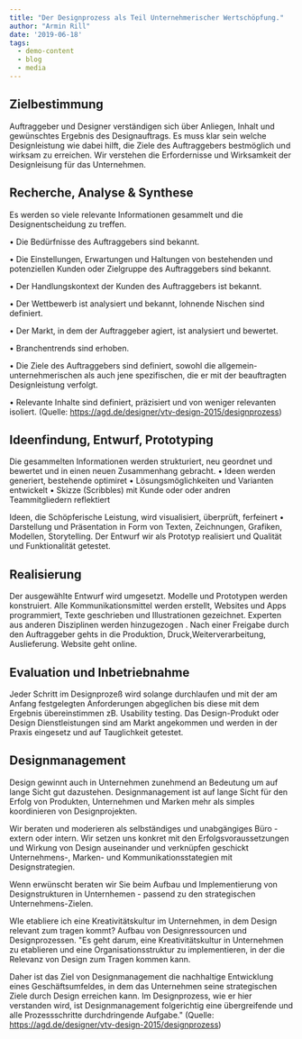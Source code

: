 ```yaml
---
title: "Der Designprozess als Teil Unternehmerischer Wertschöpfung."
author: "Armin Rill"
date: '2019-06-18'
tags:
  - demo-content
  - blog
  - media
---
```

 <!--more-->





## Zielbestimmung 

Auftraggeber und Designer verständigen sich  über Anliegen, Inhalt und gewünschtes Ergebnis des Designauftrags. Es muss klar sein welche Designleistung wie dabei hilft, die Ziele des Auftraggebers bestmöglich und wirksam zu erreichen. Wir verstehen die Erfordernisse und Wirksamkeit der Designleisung für das Unternehmen.


## Recherche, Analyse & Synthese
Es werden so viele relevante Informationen gesammelt und die Designentscheidung zu treffen.

• Die Bedürfnisse des Auftraggebers sind bekannt.

• Die Einstellungen, Erwartungen und Haltungen von bestehenden und potenziellen Kunden oder Zielgruppe des Auftraggebers sind bekannt.

• Der Handlungskontext der Kunden des Auftraggebers ist bekannt.

• Der Wettbewerb ist analysiert und bekannt, lohnende Nischen sind definiert.

• Der Markt, in dem der Auftraggeber agiert, ist analysiert und bewertet.

• Branchentrends sind erhoben.

• Die Ziele des Auftraggebers sind definiert, sowohl die allgemein-unternehmerischen als auch jene spezifischen, die er mit der beauftragten Designleistung verfolgt.

• Relevante Inhalte sind definiert, präzisiert und von weniger relevanten isoliert.
(Quelle: https://agd.de/designer/vtv-design-2015/designprozess)

## Ideenfindung, Entwurf, Prototyping

Die gesammelten Informationen werden strukturiert, neu geordnet und bewertet und in einen neuen Zusammenhang gebracht.
• Ideen werden generiert, bestehende optimiret
• Lösungsmöglichkeiten und Varianten entwickelt
• Skizze (Scribbles) mit Kunde oder oder andren Teammitgliedern reflektiert

Ideen, die Schöpferische Leistung,  wird visualisiert, überprüft, ferfeinert
• Darstellung und Präsentation in Form von Texten, Zeichnungen, Grafiken, Modellen, Storytelling. Der Entwurf wir als Prototyp realisiert und Qualität und Funktionalität getestet.
## Realisierung
Der ausgewählte Entwurf wird umgesetzt. Modelle und Prototypen werden konstruiert.
Alle Kommunikationsmittel werden erstellt, Websites und Apps programmiert, Texte geschrieben und Illustrationen gezeichnet.
Experten aus anderen Disziplinen werden hinzugezogen . Nach einer Freigabe durch den Auftraggeber gehts in die Produktion, Druck,Weiterverarbeitung, Auslieferung.
Website geht online.
## Evaluation und Inbetriebnahme
Jeder Schritt im Designprozeß wird solange durchlaufen und mit der am Anfang festgelegten Anforderungen abgeglichen bis diese mit dem Ergebnis übereinstimmen zB. Usability testing.
Das Design-Produkt oder Design Dienstleistungen sind am Markt angekommen und werden in der Praxis eingesetz und auf Tauglichkeit getestet.
## Designmanagement
Design gewinnt auch in Unternehmen zunehmend an Bedeutung um auf lange Sicht gut dazustehen. Designmanagement ist auf lange Sicht  für den Erfolg von Produkten, Unternehmen und Marken mehr als simples koordinieren von Designprojekten.

Wir beraten und moderieren als selbständiges und unabgängiges Büro - extern oder intern. Wir setzen uns konkret mit den Erfolgsvoraussetzungen und  Wirkung von Design auseinander und verknüpfen geschickt Unternehmens-, Marken- und Kommunikationsstategien mit Designstrategien.

Wenn erwünscht beraten wir Sie beim Aufbau und Implementierung von Designstrukturen in Unternhemen - passend zu den strategischen Unternehmens-Zielen.

WIe etabliere ich eine Kreativitätskultur im Unternehmen, in dem Design relevant zum tragen kommt? Aufbau von Designressourcen und  Designprozessen.
"Es geht darum, eine Kreativitätskultur in Unternehmen zu etablieren und eine Organisationsstruktur zu implementieren, in der die Relevanz von Design zum Tragen kommen kann.

Daher ist das Ziel von Designmanagement die nachhaltige Entwicklung eines Geschäftsumfeldes, in dem das Unternehmen seine strategischen Ziele durch Design erreichen kann. Im Designprozess, wie er hier verstanden wird, ist Designmanagement folgerichtig eine übergreifende und alle Prozessschritte durchdringende Aufgabe." (Quelle: https://agd.de/designer/vtv-design-2015/designprozess)